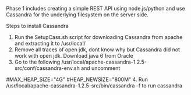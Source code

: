 Phase 1 includes creating a simple REST API using node.js/python and use Cassandra for the underlying filesystem on the server side.

Steps to install Cassandra

1. Run the SetupCass.sh script for downloading Cassandra from apache and extracting it to /usr/local/
2. Remove all traces of open jdk, dont know why but Cassandra did not work with open jdk. Download java 6 from Oracle
3. Go to the following /usr/local/apache-cassandra-1.2.5-src/conf/cassandra-env.sh and uncomment 

#MAX_HEAP_SIZE="4G"
#HEAP_NEWSIZE="800M"
4. Run /usr/local/apache-cassandra-1.2.5-src/bin/cassandra -f to run cassandra


